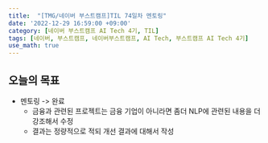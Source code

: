 ```yaml
---
title:  "[TMG/네이버 부스트캠프]TIL 74일차 멘토링"
date: '2022-12-29 16:59:00 +09:00'
category: [네이버 부스트캠프 AI Tech 4기, TIL]
tags: [네이버, 부스트캠프, 네이버부스트캠프, AI Tech, 부스트캠프 AI Tech 4기]
use_math: true
---
```


## 오늘의 목표
- 멘토링 -> 완료
    - 금융과 관련된 프로젝트는 금융 기업이 아니라면 좀더 NLP에 관련된 내용을 더 강조해서 수정
    - 결과는 정량적으로 적되 개선 결과에 대해서 작성